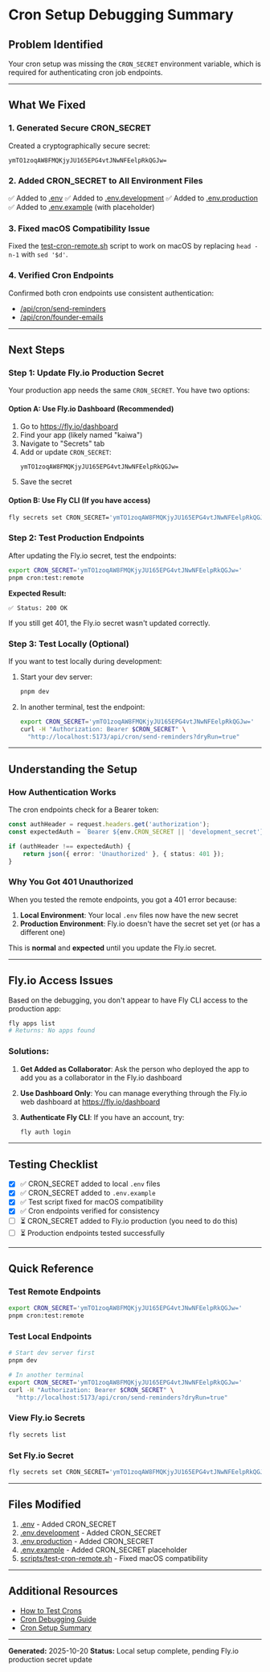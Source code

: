 # Cron Setup Debugging Summary

## Problem Identified

Your cron setup was missing the `CRON_SECRET` environment variable, which is required for authenticating cron job endpoints.

---

## What We Fixed

### 1. Generated Secure CRON_SECRET

Created a cryptographically secure secret:

```
ymTO1zoqAW8FMQKjyJU165EPG4vtJNwNFEelpRkQGJw=
```

### 2. Added CRON_SECRET to All Environment Files

✅ Added to [.env](.env)
✅ Added to [.env.development](.env.development)
✅ Added to [.env.production](.env.production)
✅ Added to [.env.example](.env.example) (with placeholder)

### 3. Fixed macOS Compatibility Issue

Fixed the [test-cron-remote.sh](scripts/test-cron-remote.sh) script to work on macOS by replacing `head -n-1` with `sed '$d'`.

### 4. Verified Cron Endpoints

Confirmed both cron endpoints use consistent authentication:

- [/api/cron/send-reminders](src/routes/api/cron/send-reminders/+server.ts)
- [/api/cron/founder-emails](src/routes/api/cron/founder-emails/+server.ts)

---

## Next Steps

### Step 1: Update Fly.io Production Secret

Your production app needs the same `CRON_SECRET`. You have two options:

#### Option A: Use Fly.io Dashboard (Recommended)

1. Go to https://fly.io/dashboard
2. Find your app (likely named "kaiwa")
3. Navigate to "Secrets" tab
4. Add or update `CRON_SECRET`:
   ```
   ymTO1zoqAW8FMQKjyJU165EPG4vtJNwNFEelpRkQGJw=
   ```
5. Save the secret

#### Option B: Use Fly CLI (If you have access)

```bash
fly secrets set CRON_SECRET='ymTO1zoqAW8FMQKjyJU165EPG4vtJNwNFEelpRkQGJw='
```

### Step 2: Test Production Endpoints

After updating the Fly.io secret, test the endpoints:

```bash
export CRON_SECRET='ymTO1zoqAW8FMQKjyJU165EPG4vtJNwNFEelpRkQGJw='
pnpm cron:test:remote
```

**Expected Result:**

```
✅ Status: 200 OK
```

If you still get 401, the Fly.io secret wasn't updated correctly.

### Step 3: Test Locally (Optional)

If you want to test locally during development:

1. Start your dev server:

   ```bash
   pnpm dev
   ```

2. In another terminal, test the endpoint:
   ```bash
   export CRON_SECRET='ymTO1zoqAW8FMQKjyJU165EPG4vtJNwNFEelpRkQGJw='
   curl -H "Authorization: Bearer $CRON_SECRET" \
     "http://localhost:5173/api/cron/send-reminders?dryRun=true"
   ```

---

## Understanding the Setup

### How Authentication Works

The cron endpoints check for a Bearer token:

```typescript
const authHeader = request.headers.get('authorization');
const expectedAuth = `Bearer ${env.CRON_SECRET || 'development_secret'}`;

if (authHeader !== expectedAuth) {
	return json({ error: 'Unauthorized' }, { status: 401 });
}
```

### Why You Got 401 Unauthorized

When you tested the remote endpoints, you got a 401 error because:

1. **Local Environment**: Your local `.env` files now have the new secret
2. **Production Environment**: Fly.io doesn't have the secret set yet (or has a different one)

This is **normal** and **expected** until you update the Fly.io secret.

---

## Fly.io Access Issues

Based on the debugging, you don't appear to have Fly CLI access to the production app:

```bash
fly apps list
# Returns: No apps found
```

### Solutions:

1. **Get Added as Collaborator**: Ask the person who deployed the app to add you as a collaborator in the Fly.io dashboard

2. **Use Dashboard Only**: You can manage everything through the Fly.io web dashboard at https://fly.io/dashboard

3. **Authenticate Fly CLI**: If you have an account, try:
   ```bash
   fly auth login
   ```

---

## Testing Checklist

- [x] ✅ CRON_SECRET added to local `.env` files
- [x] ✅ CRON_SECRET added to `.env.example`
- [x] ✅ Test script fixed for macOS compatibility
- [x] ✅ Cron endpoints verified for consistency
- [ ] ⏳ CRON_SECRET added to Fly.io production (you need to do this)
- [ ] ⏳ Production endpoints tested successfully

---

## Quick Reference

### Test Remote Endpoints

```bash
export CRON_SECRET='ymTO1zoqAW8FMQKjyJU165EPG4vtJNwNFEelpRkQGJw='
pnpm cron:test:remote
```

### Test Local Endpoints

```bash
# Start dev server first
pnpm dev

# In another terminal
export CRON_SECRET='ymTO1zoqAW8FMQKjyJU165EPG4vtJNwNFEelpRkQGJw='
curl -H "Authorization: Bearer $CRON_SECRET" \
  "http://localhost:5173/api/cron/send-reminders?dryRun=true"
```

### View Fly.io Secrets

```bash
fly secrets list
```

### Set Fly.io Secret

```bash
fly secrets set CRON_SECRET='ymTO1zoqAW8FMQKjyJU165EPG4vtJNwNFEelpRkQGJw='
```

---

## Files Modified

1. [.env](.env) - Added CRON_SECRET
2. [.env.development](.env.development) - Added CRON_SECRET
3. [.env.production](.env.production) - Added CRON_SECRET
4. [.env.example](.env.example) - Added CRON_SECRET placeholder
5. [scripts/test-cron-remote.sh](scripts/test-cron-remote.sh) - Fixed macOS compatibility

---

## Additional Resources

- [How to Test Crons](HOW_TO_TEST_CRONS.md)
- [Cron Debugging Guide](CRON_DEBUGGING_GUIDE.md)
- [Cron Setup Summary](CRON_SETUP_SUMMARY.md)

---

**Generated:** 2025-10-20
**Status:** Local setup complete, pending Fly.io production secret update
